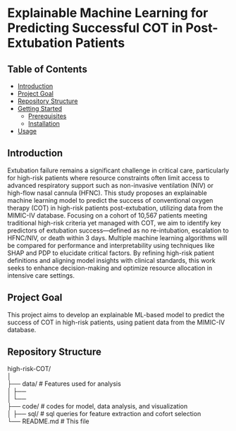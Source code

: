 # Explainable Machine Learning for Predicting Successful COT in Post-Extubation Patients

## Table of Contents

- [Introduction](#introduction)
- [Project Goal](#project-goal)
- [Repository Structure](#repository-structure)
- [Getting Started](#getting-started)
  - [Prerequisites](#prerequisites)
  - [Installation](#installation)
- [Usage](#usage)

## Introduction

Extubation failure remains a significant challenge in critical care, particularly for high-risk patients where resource constraints often limit access to advanced respiratory support such as non-invasive ventilation (NIV) or high-flow nasal cannula (HFNC). This study proposes an explainable machine learning model to predict the success of conventional oxygen therapy (COT) in high-risk patients post-extubation, utilizing data from the MIMIC-IV database. Focusing on a cohort of 10,567 patients meeting traditional high-risk criteria yet managed with COT, we aim to identify key predictors of extubation success—defined as no re-intubation, escalation to HFNC/NIV, or death within 3 days. Multiple machine learning algorithms will be compared for performance and interpretability using techniques like SHAP and PDP to elucidate critical factors. By refining high-risk patient definitions and aligning model insights with clinical standards, this work seeks to enhance decision-making and optimize resource allocation in intensive care settings.

## Project Goal

This project aims to develop an explainable ML-based model to predict the success of COT in high-risk patients, using patient data from the MIMIC-IV database.

## Repository Structure

high-risk-COT/  
│   
├── data/       # Features used for analysis  
│   ├──  
│   └──  
├── code/       # codes for model, data analysis, and visualization  
│
├── sql/       # sql queries for feature extraction and cofort selection  
└── README.md   # This file  

